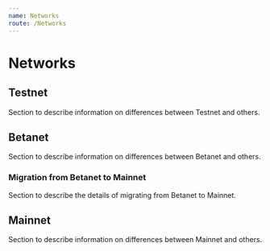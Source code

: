 ```yaml
---
name: Networks
route: /Networks
---
```


# Networks

## Testnet

Section to describe information on differences between Testnet and others.

## Betanet

Section to describe information on differences between Betanet and others.

### Migration from Betanet to Mainnet

Section to describe the details of migrating from Betanet to Mainnet.

## Mainnet

Section to describe information on differences between Mainnet and others.
